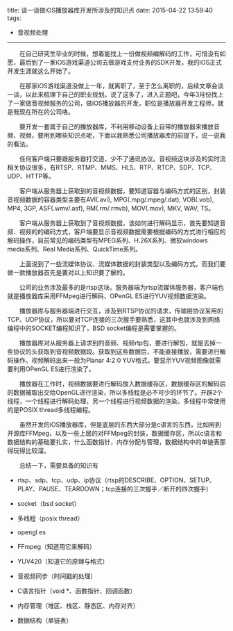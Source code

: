 title: 谈一谈做iOS播放器库开发所涉及的知识点
date: 2015-04-22 13:59:40
tags:
- 音视频处理
---

　　在自己研究生毕业的时候，想着能找上一份做视频编解码的工作，可惜没有如愿，最后到了一家iOS游戏渠道公司去做游戏支付业务的SDK开发，我的iOS正式开发生涯就这么开始了。

　　在那家iOS游戏渠道没做上一年，就离职了，至于怎么离职的，后续文章会谈一谈，以此来梳理下自己的职业规划。说了这多了，进入正题吧，今年3月份找上了一家做音视频服务的公司，做iOS播放器的开发，职位是播放器开发工程师，就是我现在所在的公司咯。

　　要开发一套属于自己的播放器库，不利用移动设备上自带的播放器来播放音频、视频，要用到哪些知识点呢，下面以我熟悉公司播放器库的前提下，说一说我的看法。

<!-- more -->

　　任何客户端只要跟服务器打交道，少不了通讯协议。音视频这块涉及的实时流相关协议很多，有RTSP、RTMP、MMS、HLS、RTP、RTCP、SDP、TCP、UDP、HTTP等。

　　客户端从服务器上获取到的音视频数据，要知道容器与编码方式的区别，封装音视频数据的容器类型主要有AVI(.avi), MPG(.mpg/.mpeg/.dat), VOB(.vob), MP4, 3GP, ASF(.wmv/.asf), RM(.rm/.rmvb), MOV(.mov), MKV, WAV, TS。

　　客户端从服务器上获取到了音视频数据，该如何进行解码显示，首先要知道音频、视频的的编码方式，客户端要显示音视频数据需要根据编码的方式进行相应的解码操作，目前常见的编码类型有MPEG系列、H.26X系列、微软windows media系列、Real Media系列、QuickTime系列。

　　上面说到了一些流媒体协议、流媒体数据的封装类型以及编码方式。而我们要做一款播放器首先是要对以上知识要了解的。

　　公司的业务涉及最多的是rtsp这块。服务器端为rtsp流媒体服务器，客户端也就是播放器库采用FFMpeg进行解码、OPenGL ES进行YUV视频数据渲染。

　　播放器库与服务器端进行交互，涉及到RTSP协议的请求，传输层协议采用的TCP、UDP协议，所以要对TCP连接的三次握手要熟悉，这其中也就涉及到网络编程中的SOCKET编程知识了，BSD socket编程是需要掌握的。

　　播放器库对从服务器上请求到的音频、视频rtp包，要进行解包，就是去掉一些协议的头获取到音视频数据段。获取到这些数据后，不能直接播放，需要进行解码操作。视频解码出来一般为Planar 4:2:0 YUV格式。要显示YUV视频图像就需要利用OPenGL ES进行渲染了。

　　播放器在工作时，视频数据要进行解码放入数据缓存区，数据缓存区的解码后的数据被取出交给OpenGL进行渲染，所以多线程是必不可少的环节了。开辟2个线程，一个线程进行解码处理，另一个线程进行视频数据的渲染。多线程中常使用的是POSIX thread多线程编程。

　　虽然开发的iOS播放器库，但是底层的东西大部分是c语言的东西，比如用到开源库FFMpeg，以及一些上层的对FFMpeg的封装，数据缓存区，所以c语言和数据结构的基础要扎实，什么函数指针，内存分配与管理，数据结构中的单链表那得玩得比较溜。

　　总结一下，需要具备的知识有

* rtsp、sdp、tcp、udp、ip协议（rtsp的DESCRIBE、OPTION、SETUP、PLAY、PAUSE、TEARDOWN；tcp连接的三次握手／断开的四次握手）

* socket（bsd socket）

* 多线程（posix thread）

* opengl es

* FFmpeg（知道用它来解码）

* YUV420（知道它的原理与格式）

* 音视频同步（时间戳的处理）

* C语言指针（void *、函数指针、回调函数）

* 内存管理（堆区、栈区、静态区、内存对齐）

* 数据结构（单链表）



